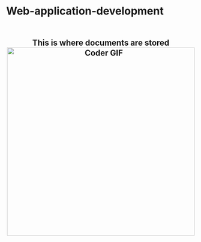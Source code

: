 # Web-application-development

<h2 align="center">
  <br>This is where documents are stored<br>
  <img src="https://media.giphy.com/media/SWoSkN6DxTszqIKEqv/giphy.gif" alt="Coder GIF" width="500">
</h2> 
